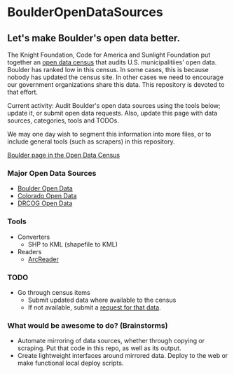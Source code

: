 # BoulderOpenDataSources

## Let's make Boulder's open data better. ##

The Knight Foundation, Code for America and Sunlight Foundation put together an [open data census](http://us-city.census.okfn.org/) that audits U.S. municipalitiies' open data. Boulder has ranked low in this census. In some cases, this is because nobody has updated the census site. In other cases we need to encourage our government organizations share this data. This repository is devoted to that effort.

Current activity: Audit Boulder's open data sources using the tools below; update it, or submit open data requests. Also, update this page with data sources, categories, tools and TODOs.

We may one day wish to segment this information into more files, or to include general tools (such as scrapers) in this repository.

[Boulder page in the Open Data Census](http://us-city.census.okfn.org/place/boulder)

### Major Open Data Sources ###
* [Boulder Open Data](http://bouldercolorado.gov/open-data)
* [Colorado Open Data](http://data.opencolorado.org/)
* [DRCOG Open Data](http://gis.drcog.org/datacatalog/)


### Tools ###
* Converters
    * SHP to KML (shapefile to KML)
* Readers
    * [ArcReader](http://www.esri.com/software/arcgis/arcreader/download)

### TODO ###
* Go through census items
    * Submit updated data where available to the census
    * If not available, submit a [request for that data](https://user.govoutreach.com/boulder/support.php?classificationId=22334&caseType=Question&websiteIssues=Open+Data). 

### What would be awesome to do? (Brainstorms) ###
* Automate mirroring of data sources, whether through copying or scraping. Put that code in this repo, as well as its output.
* Create lightweight interfaces around mirrored data. Deploy to the web or make functional local deploy scripts. 

